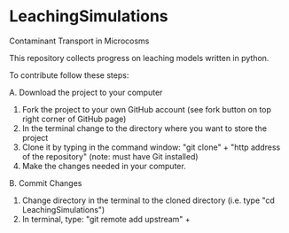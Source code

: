# LeachingSimulations
Contaminant Transport in Microcosms

This repository collects progress on leaching models written in python.  

To contribute follow these steps:

A. Download the project to your computer

1. Fork the project to your own GitHub account (see fork button on top right corner of GitHub page)
2. In the terminal change to the directory where you want to store the project
3. Clone it by typing in the command window: "git clone" + "http address of the repository" (note: must have Git installed)
4. Make the changes needed in your computer.

B. Commit Changes

1. Change directory in the terminal to the cloned directory (i.e. type "cd LeachingSimulations")
2. In terminal, type: "git remote add upstream" + 

